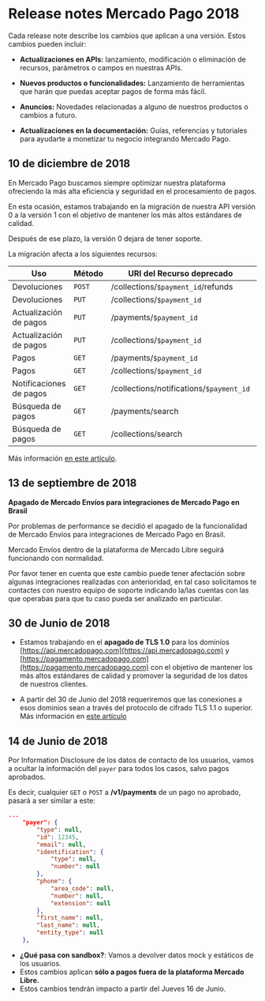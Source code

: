 # Release notes Mercado Pago 2018

Cada release note describe los cambios que aplican a una versión. Estos cambios pueden incluir:

- **Actualizaciones en APIs:** lanzamiento, modificación o eliminación de recursos, parámetros o campos en nuestras APIs.

- **Nuevos productos o funcionalidades:** Lanzamiento de herramientas que harán que puedas aceptar pagos de forma más fácil.

- **Anuncios:** Novedades relacionadas a alguno de nuestros productos o cambios a futuro.

- **Actualizaciones en la documentación:** Guías, referencias y tutoriales para ayudarte a monetizar tu negocio integrando Mercado Pago.


## 10 de diciembre de 2018

En Mercado Pago buscamos siempre optimizar nuestra plataforma ofreciendo la más alta eficiencia y seguridad en el procesamiento de pagos.

En esta ocasión, estamos trabajando en la migración de nuestra API versión 0 a la versión 1 con el objetivo de mantener los más altos estándares de calidad.

Después de ese plazo, la versión 0 dejara de tener soporte.

La migración afecta a los siguientes recursos:

| Uso                     | Método | URI del Recurso deprecado                | URI del Recurso equivalente        |
|-------------------------|--------|------------------------------------------|------------------------------------|
| Devoluciones            | `POST` | /collections/`$payment_id`/refunds       | /v1/payments/`$payment_id`/refunds |
| Devoluciones            | `PUT`  | /collections/`$payment_id`               | /v1/payments/`$payment_id`/        |
| Actualización de pagos  | `PUT`  | /payments/`$payment_id`                  | /v1/payments/`$payment_id`/        |
| Actualización de pagos  | `PUT`  | /collections/`$payment_id`               | /v1/payments/`$payment_id`/        |
| Pagos                   | `GET`  | /payments/`$payment_id`                  | /v1/payments/`$payment_id`/        |
| Pagos                   | `GET`  | /collections/`$payment_id`               | /v1/payments/`$payment_id`/        |
| Notificaciones de pagos | `GET`  | /collections/notifications/`$payment_id` | /v1/payments/`$payment_id`/        |
| Búsqueda de pagos       | `GET`  | /payments/search                         | /v1/payments/search                |
| Búsqueda de pagos       | `GET`  | /collections/search                      | /v1/payments/search                |

Más información [en este artículo](/guides/localization/migrating-v0-v1.es.md).

## 13 de septiembre de 2018

**Apagado de Mercado Envíos para integraciones de Mercado Pago en Brasil**

Por problemas de performance se decidió el apagado de la funcionalidad de Mercado Envíos para  integraciones de Mercado Pago en Brasil.

Mercado Envíos dentro de la plataforma de Mercado Libre seguirá funcionando con normalidad.

Por favor tener en cuenta que este cambio puede tener afectación sobre algunas integraciones realizadas con anterioridad, en tal caso solicitamos te contactes con nuestro equipo de soporte indicando la/las cuentas con las que operabas para que tu caso pueda ser analizado  en particular.

## 30 de Junio de 2018

- Estamos trabajando en el **apagado de TLS 1.0** para los dominios [https://api.mercadopago.com](https://api.mercadopago.com) y [https://pagamento.mercadopago.com](https://pagamento.mercadopago.com) con el objetivo de mantener los más altos estándares de calidad y promover la seguridad de los datos de nuestros clientes.

- A partir  del 30 de Junio del 2018 requeriremos que las conexiones a esos dominios sean a través del protocolo de cifrado TLS 1.1 o superior. Más información en [este artículo](/guides/pci-compliant-merchants/disabling-tls-10.es.md)


## 14 de Junio de 2018


Por Information Disclosure de los datos de contacto de los usuarios, vamos a ocultar la información del `payer` para todos los casos, salvo pagos aprobados.

Es decir, cualquier `GET` o `POST` a **/v1/payments** de un pago no aprobado, pasará a ser similar a este:

```json
...
    "payer": {
        "type": null,
        "id": 12345,
        "email": null,
        "identification": {
            "type": null,
            "number": null
        },
        "phone": {
            "area_code": null,
            "number": null,
            "extension": null
        },
        "first_name": null,
        "last_name": null,
        "entity_type": null
    },
```



- **¿Qué pasa con sandbox?**: Vamos a devolver datos mock y estáticos de los usuarios.
- Estos cambios aplican **sólo a pagos fuera de la plataforma Mercado Libre.**
- Estos cambios tendrán impacto a partir del Jueves 16 de Junio.
